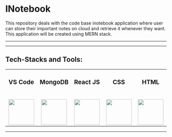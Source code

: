 # INotebook
This repository deals with the code base inotebook application where user can store their important notes on cloud and retrieve it whenever they want. This application will be created using MERN stack.

<hr>
<hr>

<h2>Tech-Stacks and Tools:</h2>
<table width = 100%>
<tbody>
<tr align="top">
<td width="20%" align="center">
<h3 dir="auto"><span>VS Code</span><br><br></h3>
<a><img src="https://upload.wikimedia.org/wikipedia/commons/thumb/9/9a/Visual_Studio_Code_1.35_icon.svg/2048px-Visual_Studio_Code_1.35_icon.svg.png" height = "80" width = "80"></a>
</td>
<td width="20%" align="center">
<h3 dir="auto"><span>MongoDB</span><br><br></h3>
<a><img src="https://www.pngall.com/wp-content/uploads/13/Mongodb-Transparent.png" height = "80" width = "80"></a>
</td>
<td width="20%" align="center">
<h3 dir="auto"><span>React JS</span><br><br></h3>
<a><img src="https://cdn.freebiesupply.com/logos/large/2x/react-1-logo-png-transparent.png" height = "80" width = "80"></a>
</td>
<td width="20%" align="center">
<h3 dir="auto"><span>CSS</span><br><br></h3>
<a><img src="https://upload.wikimedia.org/wikipedia/commons/thumb/6/62/CSS3_logo.svg/800px-CSS3_logo.svg.png" height = "80" width = "80"></a>
</td>
<td width="20%" align="center">
<h3 dir="auto"><span>HTML</span><br><br></h3>
<a><img src="https://cdn-icons-png.flaticon.com/512/732/732212.png" height = "80" width = "80"></a>
</td>
</tr>
</td>
</tr>
</tbody>
</table>

<hr>



